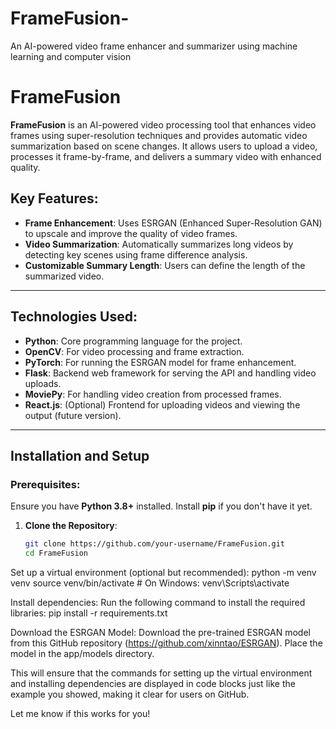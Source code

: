 # FrameFusion-
An AI-powered video frame enhancer and summarizer using machine learning and computer vision

# FrameFusion

**FrameFusion** is an AI-powered video processing tool that enhances video frames using super-resolution techniques and provides automatic video summarization based on scene changes. It allows users to upload a video, processes it frame-by-frame, and delivers a summary video with enhanced quality.

## Key Features:
- **Frame Enhancement**: Uses ESRGAN (Enhanced Super-Resolution GAN) to upscale and improve the quality of video frames.
- **Video Summarization**: Automatically summarizes long videos by detecting key scenes using frame difference analysis.
- **Customizable Summary Length**: Users can define the length of the summarized video.

---

## Technologies Used:
- **Python**: Core programming language for the project.
- **OpenCV**: For video processing and frame extraction.
- **PyTorch**: For running the ESRGAN model for frame enhancement.
- **Flask**: Backend web framework for serving the API and handling video uploads.
- **MoviePy**: For handling video creation from processed frames.
- **React.js**: (Optional) Frontend for uploading videos and viewing the output (future version).

---

## Installation and Setup

### Prerequisites:
Ensure you have **Python 3.8+** installed. Install **pip** if you don't have it yet.

1. **Clone the Repository**:
   ```bash
   git clone https://github.com/your-username/FrameFusion.git
   cd FrameFusion

Set up a virtual environment (optional but recommended):
python -m venv venv
source venv/bin/activate  # On Windows: venv\Scripts\activate

Install dependencies: Run the following command to install the required libraries:
pip install -r requirements.txt

Download the ESRGAN Model: Download the pre-trained ESRGAN model from this GitHub repository (https://github.com/xinntao/ESRGAN). Place the model in the app/models directory.


This will ensure that the commands for setting up the virtual environment and installing dependencies are displayed in code blocks just like the example you showed, making it clear for users on GitHub. 

Let me know if this works for you!

